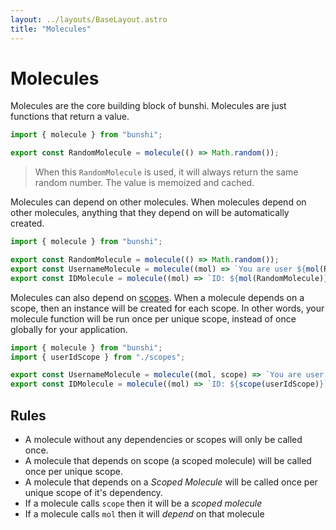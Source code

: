```yaml
---
layout: ../layouts/BaseLayout.astro
title: "Molecules"
---
```


# Molecules

Molecules are the core building block of bunshi. Molecules are just functions that return a value.

```ts
import { molecule } from "bunshi";

export const RandomMolecule = molecule(() => Math.random());
```

> When this `RandomMolecule` is used, it will always return the same random number. The value is memoized and cached.

Molecules can depend on other molecules. When molecules depend on other molecules, anything that they depend on will be automatically created.

```ts
import { molecule } from "bunshi";

export const RandomMolecule = molecule(() => Math.random());
export const UsernameMolecule = molecule((mol) => `You are user ${mol(RandomMolecule)}`);
export const IDMolecule = molecule((mol) => `ID: ${mol(RandomMolecule)}`);
```

Molecules can also depend on [scopes](/scopes). When a molecule depends on a scope, then an instance will be created for each scope. In other words, your molecule function will be run once per unique scope, instead of once globally for your application.

```ts
import { molecule } from "bunshi";
import { userIdScope } from "./scopes";

export const UsernameMolecule = molecule((mol, scope) => `You are user ${scope(userIdScope)}`);
export const IDMolecule = molecule((mol) => `ID: ${scope(userIdScope)}`);
```

## Rules

* A molecule without any dependencies or scopes will only be called once.
* A molecule that depends on scope (a scoped molecule) will be called once per unique scope.
* A molecule that depends on a *Scoped Molecule* will be called once per unique scope of it's dependency.
* If a molecule calls `scope` then it will be a *scoped molecule*
* If a molecule calls `mol` then it will *depend* on that molecule